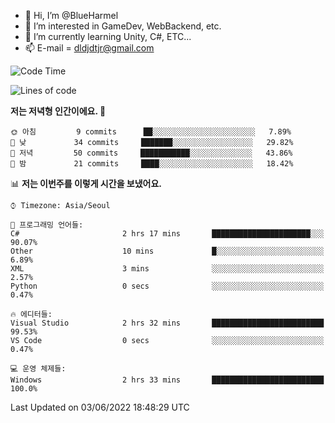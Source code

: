 - 👋 Hi, I’m @BlueHarmel
- 👀 I’m interested in GameDev, WebBackend, etc.
- 🌱 I’m currently learning Unity, C#, ETC...
- 📫 E-mail = dldjdtjr@gmail.com
  <!--START_SECTION:waka-->
![Code Time](http://img.shields.io/badge/Code%20Time-0%20secs-blue)

![Lines of code](https://img.shields.io/badge/%EC%A0%80%EB%8A%94%20%EC%97%AC%ED%83%9C%EA%B9%8C%EC%A7%80%20--147%20Thousand%20%EC%A4%84%EC%9D%98%20%EC%BD%94%EB%93%9C%EB%A5%BC%20%EC%9E%91%EC%84%B1%ED%96%88%EC%96%B4%EC%9A%94.-blue)

**저는 저녁형 인간이에요. 🦉** 

```text
🌞 아침         9 commits      ██░░░░░░░░░░░░░░░░░░░░░░░   7.89% 
🌆 낮　         34 commits     ███████░░░░░░░░░░░░░░░░░░   29.82% 
🌃 저녁         50 commits     ███████████░░░░░░░░░░░░░░   43.86% 
🌙 밤　         21 commits     ████░░░░░░░░░░░░░░░░░░░░░   18.42%

```


📊 **저는 이번주를 이렇게 시간을 보냈어요.** 

```text
⌚︎ Timezone: Asia/Seoul

💬 프로그래밍 언어들: 
C#                       2 hrs 17 mins       ██████████████████████░░░   90.07% 
Other                    10 mins             █░░░░░░░░░░░░░░░░░░░░░░░░   6.89% 
XML                      3 mins              ░░░░░░░░░░░░░░░░░░░░░░░░░   2.57% 
Python                   0 secs              ░░░░░░░░░░░░░░░░░░░░░░░░░   0.47%

🔥 에디터들: 
Visual Studio            2 hrs 32 mins       █████████████████████████   99.53% 
VS Code                  0 secs              ░░░░░░░░░░░░░░░░░░░░░░░░░   0.47%

💻 운영 체제들: 
Windows                  2 hrs 33 mins       █████████████████████████   100.0%

```


 Last Updated on 03/06/2022 18:48:29 UTC
<!--END_SECTION:waka-->
<!---
BlueHarmel/BlueHarmel is a ✨ special ✨ repository because its `README.md` (this file) appears on your GitHub profile.
You can click the Preview link to take a look at your changes.
--->

